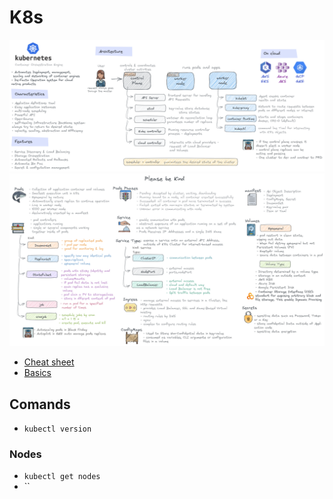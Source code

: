 # K8s

![K8s.excalidraw.png](../../../imgs/K8s.excalidraw.png)
![pods.excalidraw.png](../../../imgs/pods.excalidraw.png)

- [Cheat sheet](https://kubernetes.io/pt-br/docs/reference/kubectl/cheatsheet/)
- [Basics](https://kubernetes.io/pt-br/docs/tutorials/kubernetes-basics/)

## Comands

- `kubectl version`

### Nodes

- `kubectl get nodes`
- ``
